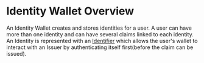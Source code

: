 # Identity Wallet Overview

An Identity Wallet creates and stores identities for a user. A user can have more than one identity and can have several claims linked to each identity. An Identity is represented with an [Identifier](https://docs.iden3.io/getting-started/identity/identifier/) which allows the user's wallet to interact with an Issuer by authenticating itself first(before the claim can be issued). 

